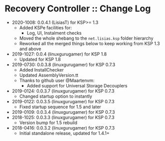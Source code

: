 # Recovery Controller :: Change Log

* 2020-1008: 0.0.4.1 (LisiasT) for KSP>= 1.3
	+ Added KSPe facilities for:
		- Log, UI, Instalment checks
	+ Moved the whole shebang to the `net.lisias.ksp` folder hierarchy
	+ Reworked all the merged things below to keep working from KSP 1.3 and above
* 2019-1027: 0.0.4 (linuxgurugamer) for KSP 1.8
	+ Updated for KSP 1.8
* 2019-0730: 0.0.3.8 (linuxgurugamer) for KSP 0.7.3
	+ Added InstallChecker
	+ Updated AssemblyVersion.tt
	+ Thanks to github user @Maartenvm:
		- Added support for Universal Storage Decouplers
* 2019-0124: 0.0.3.7 (linuxgurugamer) for KSP 0.7.3
	+ Changed startup option to instantly
* 2019-0122: 0.0.3.5 (linuxgurugamer) for KSP 0.7.3
	+ Fixed startup sequence for 1.5 and later
* 2019-0109: 0.0.3.4 (linuxgurugamer) for KSP 0.7.3
* 2018-1025: 0.0.3.3 (linuxgurugamer) for KSP 0.7.3
	+ Version bump for 1.5 rebuild
* 2018-0416: 0.0.3.2 (linuxgurugamer) for KSP 0.7.3
	+ Initial standalone release, updated for 1.4.1+
